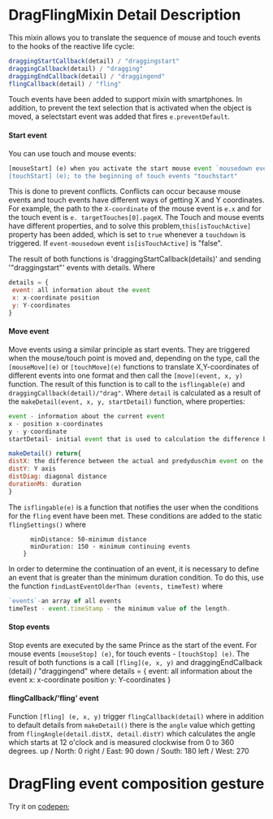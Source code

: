 # DragFlingMixin Detail Description
This mixin allows you to translate the sequence of mouse and touch events to the hooks of the reactive life cycle:
```javascript
draggingStartCallback(detail) / "draggingstart"
draggingCallback(detail) / "dragging"
draggingEndCallback(detail) / "draggingend"
flingCallback(detail) / "fling"
```
Touch events have been added to support mixin with smartphones.
In addition, to prevent the text selection that is activated when the object is moved, a selectstart event was added that 
fires `e.preventDefault`.
#### Start event
You can use touch and mouse events:
```javascript 
[mouseStart] (e) when you activate the start mouse event `mousedown events';
[touchStart] (e); to the beginning of touch events "touchstart"
```
This is done to prevent conflicts. Conflicts can occur because mouse events and touch events have different ways of getting X and Y
coordinates. For example, the path to the `X-coordinate` of the mouse event is `e.x` and for the touch event is `e. targetTouches[0].pageX`. 
The Touch and mouse events have different properties, and to solve this problem,`this[isTouchActive]` property has been added, 
which is set to `true` whenever a `touchdown` is triggered. If `event-mousedown` event `is[isTouchActive]` is "false".
 
The result of both functions is 'draggingStartCallback(details)' and sending '"draggingstart"' events with details.
Where 

```javascript
details = {
 event: all information about the event
 x: x-coordinate position
 y: Y-coordinates
}
```
#### Move event
Move events using a similar principle as start events. They are triggered when the mouse/touch point is moved and, 
depending on the type, call the `[mouseMove](e)` or `[touchMove](e)` functions to translate X,Y-coordinates of different events into one format and then call the `[move](event, x, y)` function.
The result of this function is to call to the `isflingable(e)` and `draggingCallback(detail)/"drag"`.
Where `detail` is calculated as a result of the `makeDetail(event, x, y, startDetail)` function, where properties:
 ```javascript
 event - information about the current event
 x - position x-coordinates
 y - y-coordinate 
 startDetail- initial event that is used to calculation the difference between the actual and previous events.

makeDetail() return{
distX: the difference between the actual and predyduschim event on the X-axis
distY: Y axis
distDiag: diagonal distance
durationMs: duration
}
 ```
The `isflingable(e)` is a function that notifies the user when the conditions for the `fling` event have been met. 
These conditions are added to the static `flingSettings()` where
```javascript{
      minDistance: 50-minimum distance
      minDuration: 150 - minimum continuing events
    }
```
In order to determine the continuation of an event, it is necessary to define an event that is greater than the minimum duration condition. To do this, use the function `findLastEventOlderThan (events, timeTest)` where
```javascript
`events`-an array of all events
timeTest - event.timeStamp - the minimum value of the length.
```
#### Stop events
Stop events are executed by the same Prince as the start of the event. For mouse events `[mouseStop] (e)`, for touch events - `[touchStop] (e)`. The result of both functions is a call `[fling](e, x, y)` and draggingEndCallback (detail) / "draggingend" where details = {
 event: all information about the event
 x: x-coordinate position
 y: Y-coordinates
}
#### flingCallback/'fling' event
Function `[fling] (e, x, y)` trigger `flingCallback(detail)` where in addition to default details from `makeDetail()` there is the `angle` value which getting from `flingAngle(detail.distX, detail.distY)` which calculates the angle which starts at 12 o'clock and is measured clockwise from 0 to 360 degrees.
up / North: 0
right / East: 90
down / South: 180
left / West: 270
# DragFling event composition gesture


Try it on [codepen](https://codepen.io/Halochkin/pen/LMMKGy?editors=1010);
